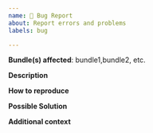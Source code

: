 ```yaml
---
name: 🐛 Bug Report
about: Report errors and problems
labels: bug

---
```


**Bundle(s) affected**: bundle1,bundle2, etc.

**Description**  
<!-- A clear and concise description of the problem. -->

**How to reproduce**  
<!-- Code and/or config needed to reproduce the problem. If it's a complex bug,
     create a "bug reproducer" -->

**Possible Solution**  
<!--- Optional: only if you have suggestions on a fix/reason for the bug -->

**Additional context**  
<!-- Optional: any other context about the problem: log messages, screenshots, etc. -->
